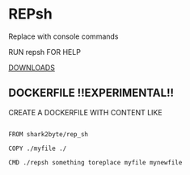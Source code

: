 # REPsh
Replace with console commands

RUN repsh FOR HELP

[DOWNLOADS](https://github.com/Sharkbyteprojects/REPsh/releases)


## DOCKERFILE !!EXPERIMENTAL!!

CREATE A DOCKERFILE WITH CONTENT LIKE 

```

FROM shark2byte/rep_sh

COPY ./myfile ./

CMD ./repsh something toreplace myfile mynewfile

```